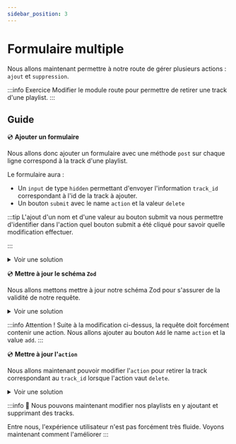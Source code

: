 ```yaml
---
sidebar_position: 3
---
```


# Formulaire multiple

Nous allons maintenant permettre à notre route de gérer plusieurs actions : `ajout` et `suppression`.

:::info Exercice
Modifier le module route pour permettre de retirer une track d'une playlist.
:::

## Guide

💿 **Ajouter un formulaire**

Nous allons donc ajouter un formulaire avec une méthode `post` sur chaque ligne correspond à la track d'une playlist.

Le formulaire aura :

- Un `input` de type `hidden` permettant d'envoyer l'information `track_id` correspondant à l'id de la track à ajouter.
- Un bouton `submit` avec le name `action` et la valeur `delete`

:::tip
L'ajout d'un nom et d'une valeur au bouton submit va nous permettre d'identifier dans l'action quel bouton submit a été cliqué pour savoir quelle modification effectuer.

:::

<details>
  <summary>Voir une solution</summary>

```tsx title="app/routes/_layout.playlists.$id.(edit).tsx"
export default function Playlist() {
  //...
  return (
    //...
    <li>
      {/*...*/}

      {isEditionMode && (
        <Form method="post" className="inline">
          <input name="track_id" type="hidden" value={track.id} />
          <button type="submit" name="action" value="delete">
            Remove
          </button>
        </Form>
      )}
    </li>
    //...
  );
}
```

</details>

💿 **Mettre à jour le schéma `Zod`**

Nous allons mettons mettre à jour notre schéma Zod pour s'assurer de la validité de notre requête.

<details>
  <summary>Voir une solution</summary>

```tsx title="app/routes/_layout.playlists.$id.(edit).tsx"
const FormDataRequestSchema = z.object({
  track_id: z.string(),
  // highlight-next-line
  action: z.enum(["add", "delete"]),
});
```

</details>

:::info Attention !
Suite à la modification ci-dessus, la requête doit forcément contenir une action. Nous allons ajouter au bouton `Add` le name `action` et la value `add`.
:::

💿 **Mettre à jour l'`action`**

Nous allons maintenant pouvoir modifier l'`action` pour retirer la track correspondant au `track_id` lorsque l'action vaut `delete`.

<details>
  <summary>Voir une solution</summary>

```tsx title="app/routes/_layout.playlists.$id.(edit).tsx"
export const action = async ({ request, params: { id = "" } }: ActionArgs) => {
  const rawFormData = await request.formData();
  const formData = FormDataRequestSchema.parse(rawFormData);
  // highlight-next-line
  if (formData.action === "delete") {
    await playlists.removeTrack(id, formData.track_id);
  } else {
    await playlists.addTrack(id, formData.track_id);
  }
  // highlight-end
  return null;
};
```

</details>

:::info 👏 Nous pouvons maintenant modifier nos playlists en y ajoutant et supprimant des tracks.

Entre nous, l'expérience utilisateur n'est pas forcément très fluide. Voyons maintenant comment l'améliorer
:::
